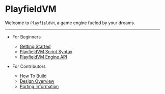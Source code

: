 PlayfieldVM
===========

Welcome to `PlayfieldVM`, a game engine fueled by your dreams.

---

* For Beginners
    * [Getting Started](gettingstarted.md)
    * [PlayfieldVM Script Syntax](syntax.md)
    * [PlayfieldVM Engine API](api.md)

* For Contributors
    * [How To Build](build.md)
    * [Design Overview](design.md)
    * [Porting Information](porting.md)

